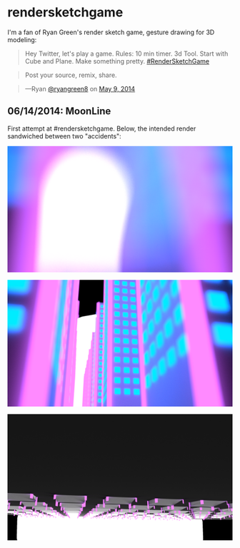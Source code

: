 # rendersketchgame #

I'm a fan of Ryan Green's render sketch game, gesture drawing for 3D modeling:

> Hey Twitter, let's play a game. Rules: 10 min timer. 3d Tool. Start with Cube and Plane. Make something pretty. [#RenderSketchGame](https://twitter.com/search?q=%23RenderSketchGame&amp;src=hash) 

> Post your source, remix, share.

> —Ryan [@ryangreen8](https://twitter.com/ryangreen8) on [May 9, 2014](https://twitter.com/ryangreen8/statuses/464796635424641024)



## 06/14/2014: MoonLine ##

First attempt at #rendersketchgame.  Below, the intended render sandwiched between two "accidents":

![Blurred Landscape](./06_14_2014/blurscape.png)

![Properly Focused](./06_14_2014/focused.png)

![Oops, wrong angle](./06_14_2014/oops.png)
